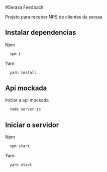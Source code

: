 #Serasa Feedback

Projeto para receber NPS de clientes da serasa

## Instalar dependencias

Npm

```bash
  npm i
```

Yarn

```bash
  yarn install
```

## Api mockada

iniciar a api mockada

```bash
  node server.js
```

## Iniciar o servidor

Npm

```bash
  npm start
```

Yarn

```bash
  yarn start
```

